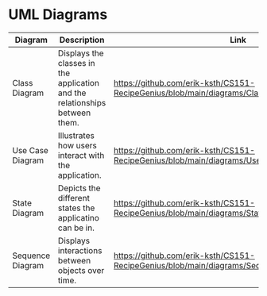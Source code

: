 # UML Diagrams 

|      **Diagram**      |                               **Description**                               |                                          **Link**                                          |
|-----------------------|-----------------------------------------------------------------------------|--------------------------------------------------------------------------------------------|
| Class Diagram         | Displays the classes in the application and the relationships between them. | https://github.com/erik-ksth/CS151-RecipeGenius/blob/main/diagrams/Class%20Diagram.pdf     |
| Use Case Diagram      | Illustrates how users interact with the application.                        | https://github.com/erik-ksth/CS151-RecipeGenius/blob/main/diagrams/Use%20Case%20Diagram.pdf|
| State Diagram         | Depicts the different states the applicatino can be in.                     | https://github.com/erik-ksth/CS151-RecipeGenius/blob/main/diagrams/State%20Diagram.pdf     |
| Sequence Diagram      | Displays interactions between objects over time.                            | https://github.com/erik-ksth/CS151-RecipeGenius/blob/main/diagrams/Sequence%20Diagram.pdf  |
